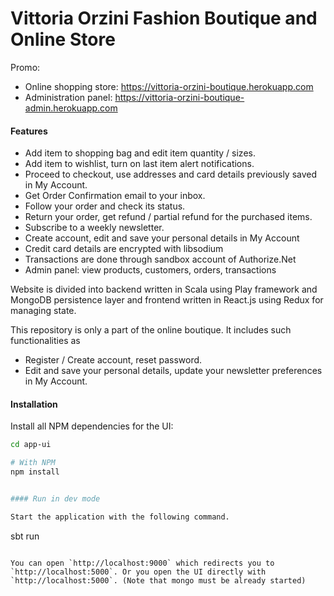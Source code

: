 Vittoria Orzini Fashion Boutique and Online Store
==================================================

Promo:

* Online shopping store: https://vittoria-orzini-boutique.herokuapp.com
* Administration panel: https://vittoria-orzini-boutique-admin.herokuapp.com

#### Features

* Add item to shopping bag and edit item quantity / sizes.
* Add item to wishlist, turn on last item alert notifications.
* Proceed to checkout, use addresses and card details previously saved in My Account.
* Get Order Confirmation email to your inbox.
* Follow your order and check its status.
* Return your order, get refund / partial refund for the purchased items.
* Subscribe to a weekly newsletter.
* Create account, edit and save your personal details in My Account
* Credit card details are encrypted with libsodium
* Transactions are done through sandbox account of Authorize.Net
* Admin panel: view products, customers, orders, transactions

Website is divided into backend written in Scala using Play framework and MongoDB persistence layer
and frontend written in React.js using Redux for managing state.

This repository is only a part of the online boutique. It includes such functionalities as 
* Register / Create account, reset password.
* Edit and save your personal details, update your newsletter preferences in My Account.

#### Installation

Install all NPM dependencies for the UI:

```bash
cd app-ui

# With NPM
npm install


#### Run in dev mode

Start the application with the following command.

```
sbt run
```

You can open `http://localhost:9000` which redirects you to `http://localhost:5000`. Or you open the UI directly with `http://localhost:5000`. (Note that mongo must be already started)
